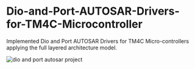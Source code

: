 # Dio-and-Port-AUTOSAR-Drivers-for-TM4C-Microcontroller
Implemented Dio and Port AUTOSAR Drivers for TM4C Micro-controllers applying the full layered architecture model.

![dio and port autosar project](https://user-images.githubusercontent.com/109050863/220480391-cfe59ad7-4f2a-4891-8546-342ac7c49406.png)
